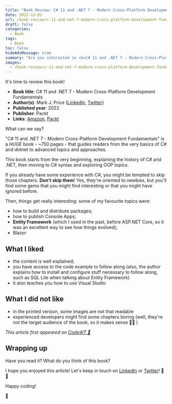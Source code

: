 ```yaml
---
title: "Book Review: C# 11 and .NET 7 - Modern Cross-Platform Development Fundamentals"
date: 2022-12-01
url: /book-review/c-11-and-net-7-modern-cross-platform-development-fundamentals-seventh-edition
draft: false
categories:
  - Book
tags:
  - Book
toc: false
hideAdsMessage: true
summary: "Are you interested in <b>C# 11 and .NET 7 - Modern Cross-Platform Development Fundamentals</b> by Mark J. Price? Here's my review!"
images:
  - /book-review/c-11-and-net-7-modern-cross-platform-development-fundamentals-seventh-edition/featuredImage.png
---
```


It's time to review this book!

- **Book title**: C# 11 and .NET 7 - Modern Cross-Platform Development Fundamentals
- **Author(s)**: Mark J. Price ([LinkedIn](https://www.linkedin.com/in/markjamesprice/), [Twitter](https://twitter.com/markjprice))
- **Published year**: 2022
- **Publisher**: Packt
- **Links**: [Amazon](https://www.amazon.com/11-NET-Cross-Platform-Development-Fundamentals/dp/1803237805), [Packt](https://www.packtpub.com/product/c-11-and-net-7-modern-cross-platform-development-fundamentals-seventh-edition/9781803237800)

What can we say?

"C# 11 and .NET 7 - Modern Cross-Platform Development Fundamentals" is a _HUGE_ book - ~750 pages - that guides readers from the very basics of C# and dotnet to advanced topics and approaches.

This book starts from the very beginning, explaining the history of C# and .NET, then moving to C# syntax and exploring OOP topics.

If you already have some experience with C#, you might be tempted to skip those chapters. **Don't skip them**! Yes, they're oriented to newbies, but you'll find some gems that you might find interesting or that you might have ignored before.

Then, things get really interesting: some of my favourite topics were:

- how to build and distribute packages;
- how to publish Console Apps;
- **Entity Framework** (which I used in the past, before ASP.NET Core, so it was an excellent way to see how things evolved);
- Blazor

## What I liked

- the content is well explained;
- you have access to the code example to follow along (also, the author explains how to install and configure stuff necessary to follow along, such as SQL Lite when talking about Entity Framework)
- it also teaches you how to use Visual Studio

## What I did not like

- in the printed version, some images are not that readable
- experienced developers might find some chapters boring (well, they're not the target audience of the book, so it makes sense 🤷‍♂️ )

_This article first appeared on [Code4IT 🐧](https://www.code4it.dev/)_

## Wrapping up

Have you read it? What do you think of this book?

I hope you enjoyed this article! Let's keep in touch on [LinkedIn](https://www.linkedin.com/in/BelloneDavide/) or [Twitter](https://twitter.com/BelloneDavide)! 🤜🤛

Happy coding!

🐧
